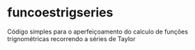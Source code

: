 # funcoestrigseries
Código simples para o aperfeiçoamento do calculo de funções trignométricas recorrendo a séries de Taylor
